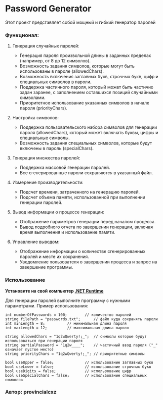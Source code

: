 # Password Generator


Этот проект представляет собой мощный и гибкий генератор паролей


### Функционал:
1. Генерация случайных паролей:
    * Генерация пароля произвольной длины в заданных пределах (например, от 8 до 12 символов).
    * Возможность задания символов, которые могут быть использованы в пароле (allowedChars).
    * Возможность включения заглавных букв, строчных букв, цифр и специальных символов в пароли.
    * Поддержка частичного пароля, который может быть частично задан заранее, с заполнением оставшихся позиций случайными символами.
    * Приоритетное использование указанных символов в начале пароля (priorityChars).

2. Настройка символов:
    * Поддержка пользовательского набора символов для генерации пароля (allowedChars), который может включать буквы, цифры и специальные символы.
    * Возможность задания специальных символов, которые будут включены в пароль (specialChars).

3. Генерация множества паролей:
    * Поддержка массовой генерации паролей.
    * Все сгенерированные пароли сохраняются в указанный файл.

4. Измерение производительности:
    * Подсчет времени, затраченного на генерацию паролей.
    * Подсчет объема памяти, использованной при выполнении генерации паролей.

5. Вывод информации о процессе генерации:
    * Отображение параметров генерации перед началом процесса.
    * Вывод подробного отчета по завершении генерации, включая время выполнения и использование памяти.

6. Управление выводом:
    * Отображение информации о количестве сгенерированных паролей и месте их сохранения.
    * Уведомление пользователя о завершении процесса и запрос на завершение программы.


### Использование

**Установите на свой компьютер [.NET Runtime](https://dotnet.microsoft.com/en-us/download/dotnet/8.0)**

Для генерации паролей выполните программу с нужными параметрами. Пример использования:
```
int numberOfPasswords = 100;		// количество паролей
string filePath = "passwords.txt";      // файл куда сохранять пароли
int minLength = 8;			// минимальная длина пароля
int maxLength = 12;			// максимальная длина пароля

string allowedChars = "1q2wQwerty!;_";  // символы которые будут использоваться при генерации пароля
string partialPassword = "1q2w____";    // частичный ввод пароля ("_" означает пустое место)
string priorityChars = "1q2wQwerty!;_"; // приоритетные символы

bool useUpper = false;        		// использование заглавных букв
bool useLower = false;        		// использование строчных букв
bool useDigits = false;       		// использование цифр
bool useSpecialChars = false; 		// использование специальных символов

```

### Автор: provincialcxz
